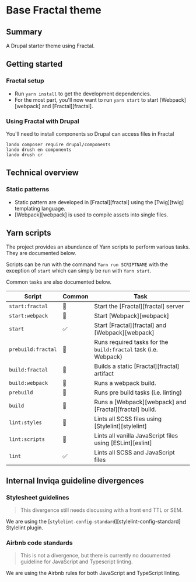 # Base Fractal theme

## Summary
A Drupal starter theme using Fractal.

## Getting started
### Fractal setup
* Run `yarn install` to get the development dependencies.
* For the most part, you'll now want to run `yarn start` to start
  [Webpack][webpack] and [Fractal][fractal].

### Using Fractal with Drupal 
You'll need to install components so Drupal can access files in Fractal
```
lando composer require drupal/components
lando drush en components
lando drush cr
```

## Technical overview

### Static patterns

* Static pattern are developed in [Fractal][fractal] using the
  [Twig][twig] templating language.
* [Webpack][webpack] is used to compile assets into single files.


## Yarn scripts

The project provides an abundance of Yarn scripts to perform various tasks. They
are documented below.

Scripts can be run with the command `Yarn run SCRIPTNAME` with the exception of
`start` which can simply be run with `Yarn start`.

Common tasks are also documented below.

| Script              | Common | Task |
|-                    | -  |-  |
| `start:fractal`     | 🚫 | Start the [Fractal][fractal] server |
| `start:webpack`     | 🚫 | Start [Webpack][webpack] |
| `start`             | ✅ | Start [Fractal][fractal] and [Webpack][webpack] |
| `prebuild:fractal`  | 🚫 | Runs required tasks for the `build:fractal` task (i.e. Webpack) |
| `build:fractal`     | 🚫 | Builds a static [Fractal][fractal] artifact |
| `build:webpack`     | 🚫 | Runs a webpack build. |
| `prebuild`          | 🚫 | Runs pre build tasks (i.e. linting) |
| `build`             | 🚫 | Runs a [Webpack][webpack] and [Fractal][fractal] build. |
| `lint:styles`       | 🚫 | Lints all SCSS files using [Stylelint][stylelint] |
| `lint:scripts`      | 🚫 | Lints all vanilla JavaScript files using [ESLint][eslint] |
| `lint`              | ✅ | Lints all SCSS and JavaScript files |

## Internal Inviqa guideline divergences

### Stylesheet guidelines
> This divergence still needs discussing with a front end TTL or SEM.

We are using the [`stylelint-config-standard`][stylelint-config-standard] Stylelint
plugin.

### Airbnb code standards

> This is not a divergence, but there is currently no documented guideline for
> JavaScript and Typescript linting.

We are using the Airbnb rules for both JavaScript and TypeScript linting.
